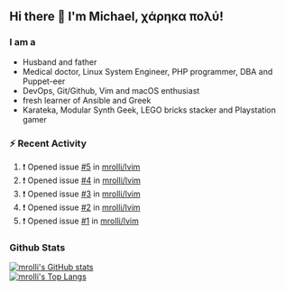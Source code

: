 ## Hi there 👋 I'm Michael, χάρηκα πολύ!

<!--
**mrolli/mrolli** is a ✨ _special_ ✨ repository because its `README.md` (this file) appears on your GitHub profile.

Here are some ideas to get you started:

- 🔭 I’m currently working on ...
- 🌱 I’m currently learning ...
- 👯 I’m looking to collaborate on ...
- 🤔 I’m looking for help with ...
- 💬 Ask me about ...
- 📫 How to reach me: ...
- 😄 Pronouns: ...
- ⚡ Fun fact: ...
-->

### I am a
- Husband and father
- Medical doctor, Linux System Engineer, PHP programmer, DBA and Puppet-eer
- DevOps, Git/Github, Vim and macOS enthusiast
- fresh learner of Ansible and Greek
- Karateka, Modular Synth Geek, LEGO bricks stacker and Playstation gamer 

### :zap: Recent Activity

<!--START_SECTION:activity-->
1. ❗️ Opened issue [#5](https://github.com/mrolli/lvim/issues/5) in [mrolli/lvim](https://github.com/mrolli/lvim)
2. ❗️ Opened issue [#4](https://github.com/mrolli/lvim/issues/4) in [mrolli/lvim](https://github.com/mrolli/lvim)
3. ❗️ Opened issue [#3](https://github.com/mrolli/lvim/issues/3) in [mrolli/lvim](https://github.com/mrolli/lvim)
4. ❗️ Opened issue [#2](https://github.com/mrolli/lvim/issues/2) in [mrolli/lvim](https://github.com/mrolli/lvim)
5. ❗️ Opened issue [#1](https://github.com/mrolli/lvim/issues/1) in [mrolli/lvim](https://github.com/mrolli/lvim)
<!--END_SECTION:activity-->

### Github Stats
[![mrolli's GitHub stats](https://github-readme-stats.vercel.app/api?username=mrolli&count_private=true&show_icons=true&theme=onedark)](https://github.com/anuraghazra/github-readme-stats)  
[![mrolli's Top Langs](https://github-readme-stats.vercel.app/api/top-langs/?username=mrolli&count_private=true&theme=onedark&hide=c%2B%2B,c,html,cmake,makefile&layout=compact)](https://github.com/anuraghazra/github-readme-stats)

